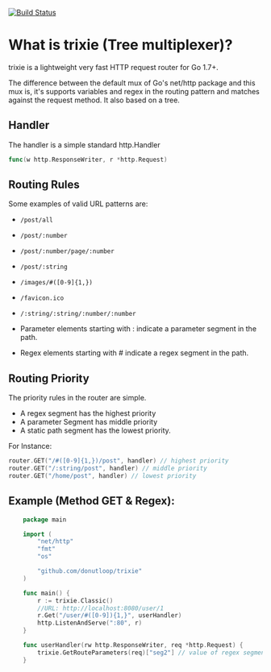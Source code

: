 [![Build Status](https://travis-ci.org/donutloop/trixie.svg?branch=master)](https://travis-ci.org/donutloop/trixie)

# What is trixie (Tree multiplexer)? 

trixie is a lightweight very fast HTTP request router for Go 1.7+.

The difference between the default mux of Go's net/http package and this mux is, it's supports variables and regex in the routing pattern and matches against the request method. It also based on a tree.

## Handler 

The handler is a simple standard http.Handler 

```go 
func(w http.ResponseWriter, r *http.Request) 
```

## Routing Rules

Some examples of valid URL patterns are:

* `/post/all`
* `/post/:number`
* `/post/:number/page/:number`
* `/post/:string`
* `/images/#([0-9]{1,})`
* `/favicon.ico`
* `/:string/:string/:number/:number`

* Parameter elements starting with : indicate a parameter segment in the path.
* Regex elements starting with # indicate a regex segment in the path.

## Routing Priority

The priority rules in the router are simple.

* A regex segment has the highest priority
* A parameter Segment has middle priority
* A static path segment has the lowest priority.

For Instance:

```go 
router.GET("/#([0-9]{1,})/post", handler) // highest priority
router.GET("/:string/post", handler) // middle priority
router.GET("/home/post", handler) // lowest priority
```

## Example (Method GET & Regex):

```go
    package main

    import (
        "net/http"
        "fmt"
        "os"

        "github.com/donutloop/trixie"
    )

    func main() {
        r := trixie.Classic()
        //URL: http://localhost:8080/user/1
        r.Get("/user/#([0-9]){1,}", userHandler)
        http.ListenAndServe(":80", r)
    }

    func userHandler(rw http.ResponseWriter, req *http.Request) {
        trixie.GetRouteParameters(req)["seg2"] // value of regex segment  
    }
    
 ```   